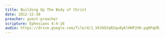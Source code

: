 ```yaml
---
title: Building Up The Body of Christ
date: 2012-12-30
preacher: guest-preacher
scripture: Ephesians 4:4-16
audio: https://drive.google.com/file/d/1_Vk3XO3qR2qu8yKlHHP2VK-pg8PqURJh/view
---
```

